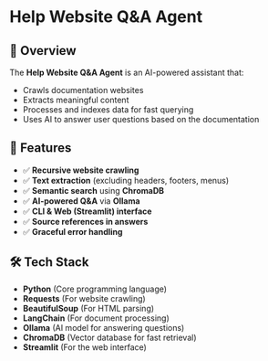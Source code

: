# Help Website Q&A Agent

## 📌 Overview
The **Help Website Q&A Agent** is an AI-powered assistant that:
- Crawls documentation websites
- Extracts meaningful content
- Processes and indexes data for fast querying
- Uses AI to answer user questions based on the documentation

## 🚀 Features
- ✅ **Recursive website crawling**
- ✅ **Text extraction** (excluding headers, footers, menus)
- ✅ **Semantic search** using **ChromaDB**
- ✅ **AI-powered Q&A** via **Ollama**
- ✅ **CLI & Web (Streamlit) interface**
- ✅ **Source references in answers**
- ✅ **Graceful error handling**

## 🛠 Tech Stack
- **Python** (Core programming language)
- **Requests** (For website crawling)
- **BeautifulSoup** (For HTML parsing)
- **LangChain** (For document processing)
- **Ollama** (AI model for answering questions)
- **ChromaDB** (Vector database for fast retrieval)
- **Streamlit** (For the web interface)



